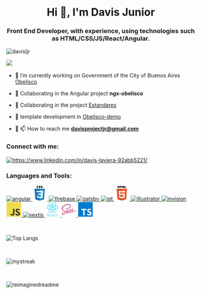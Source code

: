 <h1 align="center">Hi 👋, I'm Davis Junior</h1>
<h3 align="center">Front End Developer, with experience, using technologies such as HTML/CSS/JS/React/Angular.</h3>

<p align="left"> <img src="https://komarev.com/ghpvc/?username=davisljr&label=Profile%20views&color=0e75b6&style=flat" alt="davisljr" /> </p>

<p align="left"><img src="https://github-profile-trophy.vercel.app/?username=davisljr&theme=juicyfresh&no-bg=true" /></p>

- 🔭 I’m currently working on Government of the City of Buenos Aires [Obelisco](https://github.com/gcba/Obelisco)

- 🌱 Collaborating in the Angular project **ngx-obelisco**

- 👯 Collaborating in the project [Estandares](https://github.com/gcba/estandares)

- 🤝 template development in [Obelisco-demo](https://github.com/gcba/obelisco-demo)

- 💬 📫 How to reach me **davisprojectjr@gmail.com**

<h3 align="left">Connect with me:</h3>
<p align="left">
<a href="https://www.linkedin.com/in/davis-laviera-92abb5221/?original_referer=" target="blank"><img align="center" src="https://raw.githubusercontent.com/rahuldkjain/github-profile-readme-generator/master/src/images/icons/Social/linked-in-alt.svg" alt="https://www.linkedin.com/in/davis-laviera-92abb5221/" height="30" width="40" /></a>
</p>

<h3 align="left">Languages and Tools:</h3>
<p align="left"> <a href="https://angular.io" target="_blank" rel="noreferrer"> <img src="https://angular.io/assets/images/logos/angular/angular.svg" alt="angular" width="40" height="40"/> </a> <a href="https://www.w3schools.com/css/" target="_blank" rel="noreferrer"> <img src="https://raw.githubusercontent.com/devicons/devicon/master/icons/css3/css3-original-wordmark.svg" alt="css3" width="40" height="40"/> </a> <a href="https://firebase.google.com/" target="_blank" rel="noreferrer"> <img src="https://www.vectorlogo.zone/logos/firebase/firebase-icon.svg" alt="firebase" width="40" height="40"/> </a> <a href="https://www.gatsbyjs.com/" target="_blank" rel="noreferrer"> <img src="https://www.vectorlogo.zone/logos/gatsbyjs/gatsbyjs-icon.svg" alt="gatsby" width="40" height="40"/> </a> <a href="https://git-scm.com/" target="_blank" rel="noreferrer"> <img src="https://www.vectorlogo.zone/logos/git-scm/git-scm-icon.svg" alt="git" width="40" height="40"/> </a> <a href="https://www.w3.org/html/" target="_blank" rel="noreferrer"> <img src="https://raw.githubusercontent.com/devicons/devicon/master/icons/html5/html5-original-wordmark.svg" alt="html5" width="40" height="40"/> </a> <a href="https://www.adobe.com/in/products/illustrator.html" target="_blank" rel="noreferrer"> <img src="https://www.vectorlogo.zone/logos/adobe_illustrator/adobe_illustrator-icon.svg" alt="illustrator" width="40" height="40"/> </a> <a href="https://www.invisionapp.com/" target="_blank" rel="noreferrer"> <img src="https://www.vectorlogo.zone/logos/invisionapp/invisionapp-icon.svg" alt="invision" width="40" height="40"/> </a> <a href="https://developer.mozilla.org/en-US/docs/Web/JavaScript" target="_blank" rel="noreferrer"> <img src="https://raw.githubusercontent.com/devicons/devicon/master/icons/javascript/javascript-original.svg" alt="javascript" width="40" height="40"/> </a> <a href="https://nextjs.org/" target="_blank" rel="noreferrer"> <img src="https://cdn.worldvectorlogo.com/logos/nextjs-2.svg" alt="nextjs" width="40" height="40"/> </a> <a href="https://reactjs.org/" target="_blank" rel="noreferrer"> <img src="https://raw.githubusercontent.com/devicons/devicon/master/icons/react/react-original-wordmark.svg" alt="react" width="40" height="40"/> </a> <a href="https://sass-lang.com" target="_blank" rel="noreferrer"> <img src="https://raw.githubusercontent.com/devicons/devicon/master/icons/sass/sass-original.svg" alt="sass" width="40" height="40"/> </a> <a href="https://www.typescriptlang.org/" target="_blank" rel="noreferrer"> <img src="https://raw.githubusercontent.com/devicons/devicon/master/icons/typescript/typescript-original.svg" alt="typescript" width="40" height="40"/> </a> <a href="https://www.adobe.com/products/xd.html" target="_blank" rel="noreferrer"></a> </p>
<br/>

![Top Langs](https://github-readme-stats.vercel.app/api/top-langs/?username=davisljr&hide_progress=true)

<br/>
<p><img src="https://github-readme-streak-stats.herokuapp.com/?user=davisljr&theme=tokyonight" alt="mystreak"/></p>
<br/>
<p><img src="https://myreadme.vercel.app/api/embed/davisljr?panels=userstatistics,toprepositories,toplanguages,commitgraph" alt="reimaginedreadme" /></p>
<br/>

